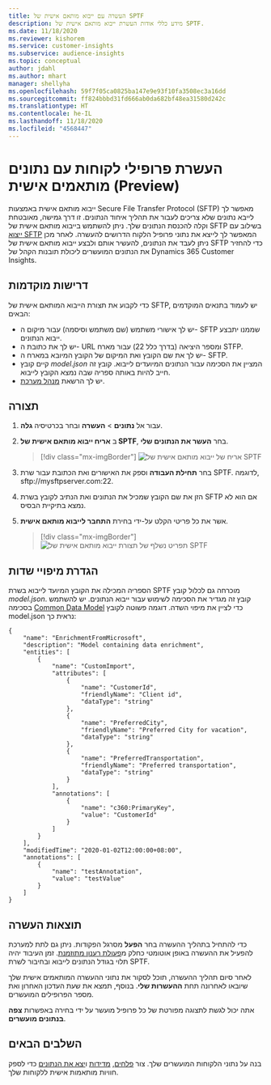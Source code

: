 ```yaml
---
title: העשרה עם ייבוא מותאם אישית של SPTF
description: מידע כללי אודות העשרת ייבוא מותאם אישית של SPTF.
ms.date: 11/18/2020
ms.reviewer: kishorem
ms.service: customer-insights
ms.subservice: audience-insights
ms.topic: conceptual
author: jdahl
ms.author: mhart
manager: shellyha
ms.openlocfilehash: 59f7f05ca0825ba147e9e93f10fa3508ec3a16dd
ms.sourcegitcommit: ff824bbbd31fd666ab0da682bf48ea31580d242c
ms.translationtype: HT
ms.contentlocale: he-IL
ms.lasthandoff: 11/18/2020
ms.locfileid: "4568447"
---
```

# <a name="enrich-customer-profiles-with-custom-data-preview"></a>העשרת פרופילי לקוחות עם נתונים מותאמים אישית (Preview)

ייבוא מותאם אישית באמצעות Secure File Transfer Protocol‏ (SFTP) מאפשר לך לייבא נתונים שלא צריכים לעבור את תהליך איחוד הנתונים. זו דרך גמישה, מאובטחת וקלה להכנסת הנתונים שלך. ניתן להשתמש בייבוא מותאם אישית של SFTP בשילוב עם [ייצוא SFTP](export-sftp.md) המאפשר לך לייצא את נתוני פרופיל הלקוח הדרושים להעשרה. לאחר מכן ניתן לעבד את הנתונים, להעשיר אותם ולבצע ייבוא מותאם אישית של SFTP כדי להחזיר את הנתונים המועשרים ליכולת תובנות הקהל של Dynamics 365 Customer Insights.

## <a name="prerequisites"></a>דרישות מוקדמות

כדי לקבוע את תצורת הייבוא המותאם אישית של SFTP, יש לעמוד בתנאים המוקדמים הבאים:

- יש לך אישורי משתמש (שם משתמש וסיסמה) עבור מיקום ה- SFTP שממנו יתבצע ייבוא הנתונים.
- יש לך את כתובת ה- URL ומספר היציאה (בדרך כלל 22) עבור מארח STFP.
- יש לך את שם הקובץ ואת המיקום של הקובץ המיובא במארח ה- SFTP.
- קיים קובץ *model.json* המציין את הסכימה עבור הנתונים המיועדים לייבוא. קובץ זה חייב להיות באותה ספריה שבה נמצא הקובץ לייבוא.
- יש לך הרשאת [מנהל מערכת](permissions.md#administrator).

## <a name="configuration"></a>תצורה

1. עבור אל **נתונים** > **העשרה** ובחר בכרטיסיה **גלה**.

1. ב **אריח ייבוא מותאם אישית של SPTF**, בחר **העשר את הנתונים שלי**.

   > [!div class="mx-imgBorder"]
   > ![אריח של ייבוא מותאם אישית של SPTF](media/SFTP_Custom_Import_tile.png "אריח של ייבוא מותאם אישית של SPTF")

1. בחר **תחילת העבודה** וספק את האישורים ואת הכתובת עבור שרת SPTF. לדוגמה, sftp://mysftpserver.com:22.

1. הזן את שם הקובץ שמכיל את הנתונים ואת הנתיב לקובץ בשרת SFTP אם הוא לא נמצא בתיקיית הבסיס.

1. אשר את כל פריטי הקלט על-ידי בחירת **התחבר לייבוא מותאם אישית**.

   > [!div class="mx-imgBorder"]
   > ![תפריט נשלף של תצורת ייבוא מותאם אישית של SPTF](media/SFTP_Custom_Import_Configuration_flyout.png "תפריט נשלף של תצורת ייבוא מותאם אישית של SPTF")

## <a name="defining-field-mappings"></a>הגדרת מיפויי שדות 

הספריה המכילה את הקובץ המיועד לייבוא בשרת SPTF מוכרחה גם לכלול קובץ *model.json*. קובץ זה מגדיר את הסכימה לשימוש עבור ייבוא הנתונים. יש להשתמש בסכימה [Common Data Model](https://docs.microsoft.com/common-data-model/) כדי לציין את מיפוי השדה. דוגמה פשוטה לקובץ model.json נראית כך:

```
{
    "name": "EnrichmentFromMicrosoft",
    "description": "Model containing data enrichment",
    "entities": [
        {
            "name": "CustomImport",
            "attributes": [
                {
                    "name": "CustomerId",
                    "friendlyName": "Client id",
                    "dataType": "string"
                },
                {
                    "name": "PreferredCity",
                    "friendlyName": "Preferred City for vacation",
                    "dataType": "string"
                },
                {
                    "name": "PreferredTransportation",
                    "friendlyName": "Preferred transportation",
                    "dataType": "string"
                }
            ],
            "annotations": [
                {
                    "name": "c360:PrimaryKey",
                    "value": "CustomerId"
                }
            ]
        }
    ],
    "modifiedTime": "2020-01-02T12:00:00+08:00",
    "annotations": [
        {
            "name": "testAnnotation",
            "value": "testValue"
        }
    ]
}
```

## <a name="enrichment-results"></a>תוצאות העשרה

כדי להתחיל בתהליך ההעשרה בחר **הפעל** מסרגל הפקודות. ניתן גם לתת למערכת להפעיל את ההעשרה באופן אוטומטי כחלק מ[פעולת רענון מתוזמנת](system.md#schedule-tab). זמן העיבוד יהיה תלוי בגודל הנתונים לייבוא ובחיבור לשרת SPTF.

לאחר סיום תהליך ההעשרה, תוכל לסקור את נתוני ההעשרה המותאמים אישית שלך שיובאו לאחרונה תחת **ההעשרות שלי**. בנוסף, תמצא את שעת העדכון האחרון ואת מספר הפרופילים המועשרים.

אתה יכול לגשת לתצוגה מפורטת של כל פרופיל מועשר על ידי בחירה באפשרות **צפה בנתונים מועשרים**.

## <a name="next-steps"></a>השלבים הבאים

בנה על נתוני הלקוחות המועשרים שלך. צור [פלחים](segments.md), [מדידות](measures.md) ו[יצא את הנתונים](export-destinations.md) כדי לספק חוויות מותאמות אישית ללקוחות שלך.



